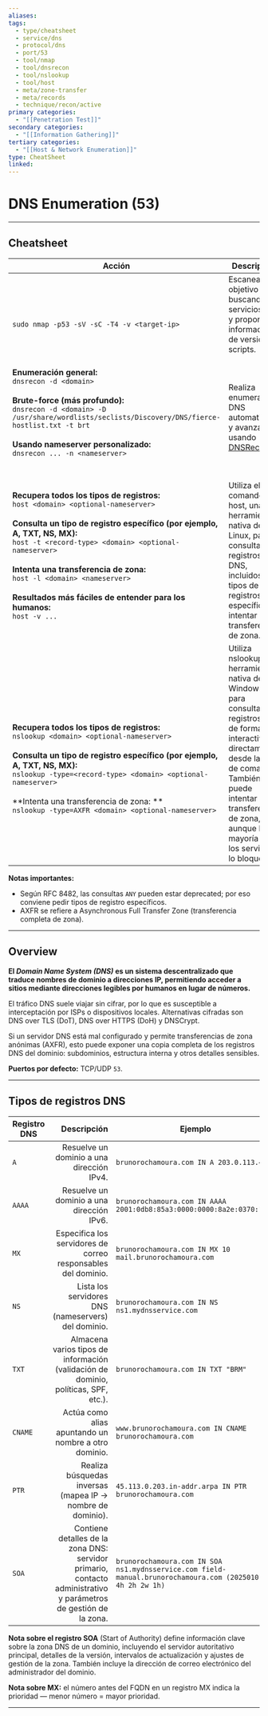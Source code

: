 ```yaml
---
aliases:
tags:
  - type/cheatsheet
  - service/dns
  - protocol/dns
  - port/53
  - tool/nmap
  - tool/dnsrecon
  - tool/nslookup
  - tool/host
  - meta/zone-transfer
  - meta/records
  - technique/recon/active
primary categories:
  - "[[Penetration Test]]"
secondary categories:
  - "[[Information Gathering]]"
tertiary categories:
  - "[[Host & Network Enumeration]]"
type: CheatSheet
linked:
---
```

# DNS Enumeration (53)

***

## Cheatsheet

| **Acción**                                                                                                                                                                                                                                                                                                                                                                                                        | **Descripción**                                                                                                                                                                                                                                   |
| ----------------------------------------------------------------------------------------------------------------------------------------------------------------------------------------------------------------------------------------------------------------------------------------------------------------------------------------------------------------------------------------------------------------- | ------------------------------------------------------------------------------------------------------------------------------------------------------------------------------------------------------------------------------------------------- |
| <br><br>`sudo nmap -p53 -sV -sC -T4 -v <target-ip>`                                                                                                                                                                                                                                                                                                                                                               | Escanea el objetivo buscando servicios DNS y proporciona información de versión y scripts.                                                                                                                                                        |
| <br>**Enumeración general:** <br>`dnsrecon -d <domain>`<br><br>**Brute-force (más profundo):** <br>`dnsrecon -d <domain> -D /usr/share/wordlists/seclists/Discovery/DNS/fierce-hostlist.txt -t brt`<br><br>**Usando nameserver personalizado:** <br>`dnsrecon ... -n <nameserver>`                                                                                                                                | <br><br>Realiza enumeración DNS automatizada y avanzada usando [DNSRecon](https://github.com/darkoperator/dnsrecon).                                                                                                                              |
| <br><br>**Recupera todos los tipos de registros:**<br>`host <domain> <optional-nameserver>`<br><br>**Consulta un tipo de registro específico (por ejemplo, A, TXT, NS, MX):**<br>`host -t <record-type> <domain> <optional-nameserver>`<br><br>**Intenta una transferencia de zona:**<br>`host -l <domain> <nameserver>`<br><br>**Resultados más fáciles de entender para los humanos:**<br>`host -v ...`<br><br> | <br><br>Utiliza el comando host, una herramienta nativa de Linux, para consultar registros DNS, incluidos tipos de registros específicos, e intentar transferencias de zona.                                                                      |
| <br><br><br>**Recupera todos los tipos de registros:**<br>`nslookup <domain> <optional-nameserver>`<br><br>**Consulta un tipo de registro específico (por ejemplo, A, TXT, NS, MX):**<br>`nslookup -type=<record-type> <domain> <optional-nameserver>`<br><br>**Intenta una transferencia de zona: **<br>`nslookup -type=AXFR <domain> <optional-nameserver>`                                                     | Utiliza nslookup, una herramienta nativa de Windows, para consultar registros DNS de forma interactiva o directamente desde la línea de comandos. También puede intentar transferencias de zona, aunque la mayoría de los servidores lo bloquean. |
**Notas importantes:**
- Según RFC 8482, las consultas `ANY` pueden estar deprecated; por eso conviene pedir tipos de registro específicos.
- AXFR se refiere a Asynchronous Full Transfer Zone (transferencia completa de zona).

---

## Overview

**El *Domain Name System (DNS)* es un sistema descentralizado que traduce nombres de dominio a direcciones IP, permitiendo acceder a sitios mediante direcciones legibles por humanos en lugar de números.**

El tráfico DNS suele viajar sin cifrar, por lo que es susceptible a interceptación por ISPs o dispositivos locales. Alternativas cifradas son DNS over TLS (DoT), DNS over HTTPS (DoH) y DNSCrypt.

Si un servidor DNS está mal configurado y permite transferencias de zona anónimas (AXFR), esto puede exponer una copia completa de los registros DNS del dominio: subdominios, estructura interna y otros detalles sensibles.

**Puertos por defecto:** TCP/UDP `53`.

---

## Tipos de registros DNS

|Registro DNS|Descripción|Ejemplo|
|---|--:|---|
|`A`|Resuelve un dominio a una dirección IPv4.|`brunorochamoura.com IN A 203.0.113.45`|
|`AAAA`|Resuelve un dominio a una dirección IPv6.|`brunorochamoura.com IN AAAA 2001:0db8:85a3:0000:0000:8a2e:0370:1234`|
|`MX`|Especifica los servidores de correo responsables del dominio.|`brunorochamoura.com IN MX 10 mail.brunorochamoura.com`|
|`NS`|Lista los servidores DNS (nameservers) del dominio.|`brunorochamoura.com IN NS ns1.mydnsservice.com`|
|`TXT`|Almacena varios tipos de información (validación de dominio, políticas, SPF, etc.).|`brunorochamoura.com IN TXT "BRM"`|
|`CNAME`|Actúa como alias apuntando un nombre a otro dominio.|`www.brunorochamoura.com IN CNAME brunorochamoura.com`|
|`PTR`|Realiza búsquedas inversas (mapea IP → nombre de dominio).|`45.113.0.203.in-addr.arpa IN PTR brunorochamoura.com`|
|`SOA`|Contiene detalles de la zona DNS: servidor primario, contacto administrativo y parámetros de gestión de la zona.|`brunorochamoura.com IN SOA ns1.mydnsservice.com field-manual.brunorochamoura.com (2025010101 4h 2h 2w 1h)`|
**Nota sobre el registro SOA** (Start of Authority) define información clave sobre la zona DNS de un dominio, incluyendo el servidor autoritativo principal, detalles de la versión, intervalos de actualización y ajustes de gestión de la zona. También incluye la dirección de correo electrónico del administrador del dominio.

**Nota sobre MX:** el número antes del FQDN en un registro MX indica la prioridad — menor número = mayor prioridad.

---

